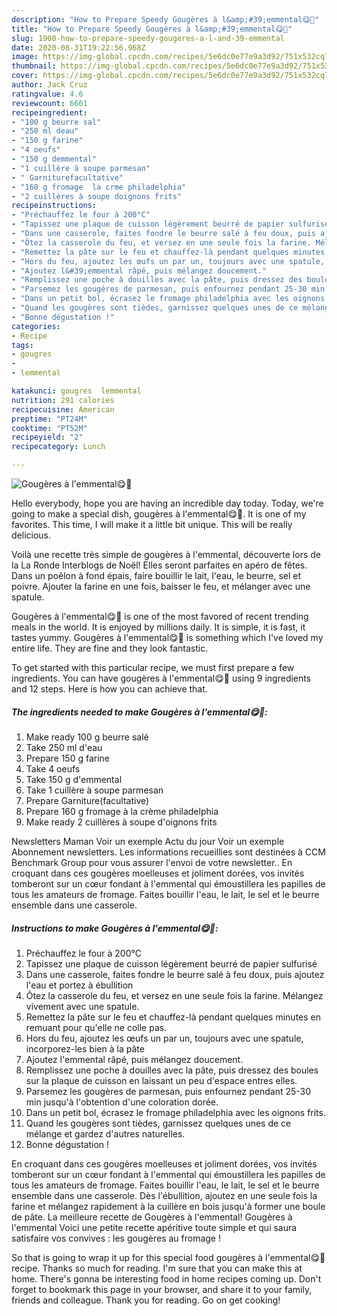 ```yaml
---
description: "How to Prepare Speedy Gougères à l&amp;#39;emmental😋🧀"
title: "How to Prepare Speedy Gougères à l&amp;#39;emmental😋🧀"
slug: 1900-how-to-prepare-speedy-gougeres-a-l-and-39-emmental
date: 2020-08-31T19:22:56.968Z
image: https://img-global.cpcdn.com/recipes/5e6dc0e77e9a3d92/751x532cq70/gougeres-a-lemmental😋🧀-photo-principale-de-la-recette.jpg
thumbnail: https://img-global.cpcdn.com/recipes/5e6dc0e77e9a3d92/751x532cq70/gougeres-a-lemmental😋🧀-photo-principale-de-la-recette.jpg
cover: https://img-global.cpcdn.com/recipes/5e6dc0e77e9a3d92/751x532cq70/gougeres-a-lemmental😋🧀-photo-principale-de-la-recette.jpg
author: Jack Cruz
ratingvalue: 4.6
reviewcount: 6661
recipeingredient:
- "100 g beurre sal"
- "250 ml deau"
- "150 g farine"
- "4 oeufs"
- "150 g demmental"
- "1 cuillère à soupe parmesan"
- " Garniturefacultative"
- "160 g fromage  la crme philadelphia"
- "2 cuillères à soupe doignons frits"
recipeinstructions:
- "Préchauffez le four à 200°C"
- "Tapissez une plaque de cuisson légèrement beurré de papier sulfurisé"
- "Dans une casserole, faites fondre le beurre salé à feu doux, puis ajoutez l&#39;eau et portez à ébullition"
- "Ôtez la casserole du feu, et versez en une seule fois la farine. Mélangez vivement avec une spatule."
- "Remettez la pâte sur le feu et chauffez-là pendant quelques minutes en remuant pour qu&#39;elle ne colle pas."
- "Hors du feu, ajoutez les œufs un par un, toujours avec une spatule, incorporez-les bien à la pâte"
- "Ajoutez l&#39;emmental râpé, puis mélangez doucement."
- "Remplissez une poche à douilles avec la pâte, puis dressez des boules sur la plaque de cuisson en laissant un peu d&#39;espace entres elles."
- "Parsemez les gougères de parmesan, puis enfournez pendant 25-30 min jusqu&#39;à l&#39;obtention d&#39;une coloration dorée."
- "Dans un petit bol, écrasez le fromage philadelphia avec les oignons frits."
- "Quand les gougères sont tièdes, garnissez quelques unes de ce mélange et gardez d&#39;autres naturelles."
- "Bonne dégustation !"
categories:
- Recipe
tags:
- gougres
- 
- lemmental

katakunci: gougres  lemmental 
nutrition: 291 calories
recipecuisine: American
preptime: "PT24M"
cooktime: "PT52M"
recipeyield: "2"
recipecategory: Lunch

---
```



![Gougères à l&#39;emmental😋🧀](https://img-global.cpcdn.com/recipes/5e6dc0e77e9a3d92/751x532cq70/gougeres-a-lemmental😋🧀-photo-principale-de-la-recette.jpg)

Hello everybody, hope you are having an incredible day today. Today, we're going to make a special dish, gougères à l&#39;emmental😋🧀. It is one of my favorites. This time, I will make it a little bit unique. This will be really delicious.

Voilà une recette très simple de gougères à l&#39;emmental, découverte lors de la La Ronde Interblogs﻿ de Noël! Elles seront parfaites en apéro de fêtes. Dans un poêlon à fond épais, faire bouillir le lait, l&#39;eau, le beurre, sel et poivre. Ajouter la farine en une fois, baisser le feu, et mélanger avec une spatule.

Gougères à l&#39;emmental😋🧀 is one of the most favored of recent trending meals in the world. It is enjoyed by millions daily. It is simple, it is fast, it tastes yummy. Gougères à l&#39;emmental😋🧀 is something which I've loved my entire life. They are fine and they look fantastic.


To get started with this particular recipe, we must first prepare a few ingredients. You can have gougères à l&#39;emmental😋🧀 using 9 ingredients and 12 steps. Here is how you can achieve that.

<!--inarticleads1-->

##### The ingredients needed to make Gougères à l&#39;emmental😋🧀:

1. Make ready 100 g beurre salé
1. Take 250 ml d&#39;eau
1. Prepare 150 g farine
1. Take 4 oeufs
1. Take 150 g d&#39;emmental
1. Take 1 cuillère à soupe parmesan
1. Prepare  Garniture(facultative)
1. Prepare 160 g fromage à la crème philadelphia
1. Make ready 2 cuillères à soupe d&#39;oignons frits


Newsletters Maman Voir un exemple Actu du jour Voir un exemple Abonnement newsletters. Les informations recueillies sont destinées à CCM Benchmark Group pour vous assurer l&#39;envoi de votre newsletter.. En croquant dans ces gougères moelleuses et joliment dorées, vos invités tomberont sur un cœur fondant à l&#39;emmental qui émoustillera les papilles de tous les amateurs de fromage. Faites bouillir l&#39;eau, le lait, le sel et le beurre ensemble dans une casserole. 

<!--inarticleads2-->

##### Instructions to make Gougères à l&#39;emmental😋🧀:

1. Préchauffez le four à 200°C
1. Tapissez une plaque de cuisson légèrement beurré de papier sulfurisé
1. Dans une casserole, faites fondre le beurre salé à feu doux, puis ajoutez l&#39;eau et portez à ébullition
1. Ôtez la casserole du feu, et versez en une seule fois la farine. Mélangez vivement avec une spatule.
1. Remettez la pâte sur le feu et chauffez-là pendant quelques minutes en remuant pour qu&#39;elle ne colle pas.
1. Hors du feu, ajoutez les œufs un par un, toujours avec une spatule, incorporez-les bien à la pâte
1. Ajoutez l&#39;emmental râpé, puis mélangez doucement.
1. Remplissez une poche à douilles avec la pâte, puis dressez des boules sur la plaque de cuisson en laissant un peu d&#39;espace entres elles.
1. Parsemez les gougères de parmesan, puis enfournez pendant 25-30 min jusqu&#39;à l&#39;obtention d&#39;une coloration dorée.
1. Dans un petit bol, écrasez le fromage philadelphia avec les oignons frits.
1. Quand les gougères sont tièdes, garnissez quelques unes de ce mélange et gardez d&#39;autres naturelles.
1. Bonne dégustation !


En croquant dans ces gougères moelleuses et joliment dorées, vos invités tomberont sur un cœur fondant à l&#39;emmental qui émoustillera les papilles de tous les amateurs de fromage. Faites bouillir l&#39;eau, le lait, le sel et le beurre ensemble dans une casserole. Dès l&#39;ébullition, ajoutez en une seule fois la farine et mélangez rapidement à la cuillère en bois jusqu&#39;à former une boule de pâte. La meilleure recette de Gougères à l&#39;emmental! Gougères à l&#39;emmental Voici une petite recette apéritive toute simple et qui saura satisfaire vos convives : les gougères au fromage ! 

So that is going to wrap it up for this special food gougères à l&#39;emmental😋🧀 recipe. Thanks so much for reading. I'm sure that you can make this at home. There's gonna be interesting food in home recipes coming up. Don't forget to bookmark this page in your browser, and share it to your family, friends and colleague. Thank you for reading. Go on get cooking!

